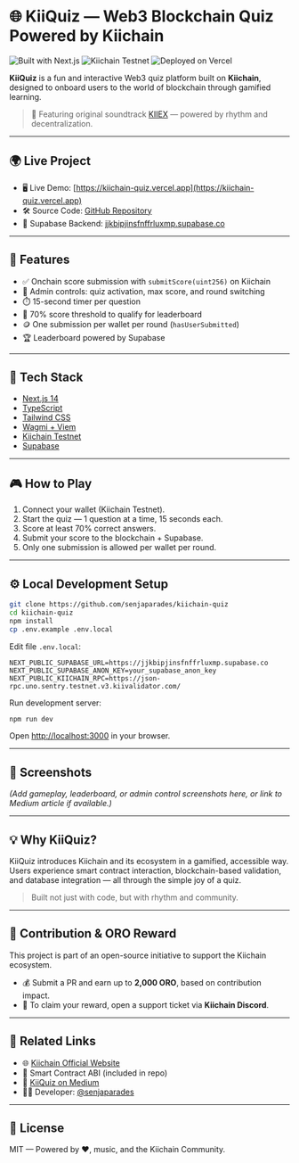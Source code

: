 # 🌐 KiiQuiz — Web3 Blockchain Quiz Powered by Kiichain

![Built with Next.js](https://img.shields.io/badge/Built%20with-Next.js-blue)
![Kiichain Testnet](https://img.shields.io/badge/Network-Kiichain%20Testnet-green)
![Deployed on Vercel](https://img.shields.io/badge/Live%20on-Vercel-black)

**KiiQuiz** is a fun and interactive Web3 quiz platform built on **Kiichain**, designed to onboard users to the world of blockchain through gamified learning.

> 🎵 Featuring original soundtrack [KIIEX](https://x.com/senjaparadesa/status/1949424796053516789) — powered by rhythm and decentralization.

---

## 🌍 Live Project

- 🖥️ Live Demo: [https://kiichain-quiz.vercel.app](https://kiichain-quiz.vercel.app)
- 🛠️ Source Code: [GitHub Repository](https://github.com/senjaparades/kiichain-quiz)
- 🧾 Supabase Backend: [jjkbipjinsfnffrluxmp.supabase.co](https://jjkbipjinsfnffrluxmp.supabase.co)

---

## 🚀 Features

- ✅ Onchain score submission with `submitScore(uint256)` on Kiichain
- 🔐 Admin controls: quiz activation, max score, and round switching
- ⏱️ 15-second timer per question
- 🎯 70% score threshold to qualify for leaderboard
- 🪙 One submission per wallet per round (`hasUserSubmitted`)
- 🏆 Leaderboard powered by Supabase

---

## 🧱 Tech Stack

- [Next.js 14](https://nextjs.org/)
- [TypeScript](https://www.typescriptlang.org/)
- [Tailwind CSS](https://tailwindcss.com/)
- [Wagmi + Viem](https://wagmi.sh/)
- [Kiichain Testnet](https://kiichain.io/)
- [Supabase](https://supabase.com/)

---

## 🎮 How to Play

1. Connect your wallet (Kiichain Testnet).
2. Start the quiz — 1 question at a time, 15 seconds each.
3. Score at least 70% correct answers.
4. Submit your score to the blockchain + Supabase.
5. Only one submission is allowed per wallet per round.

---

## ⚙️ Local Development Setup

```bash
git clone https://github.com/senjaparades/kiichain-quiz
cd kiichain-quiz
npm install
cp .env.example .env.local
```

Edit file `.env.local`:

```env
NEXT_PUBLIC_SUPABASE_URL=https://jjkbipjinsfnffrluxmp.supabase.co
NEXT_PUBLIC_SUPABASE_ANON_KEY=your_supabase_anon_key
NEXT_PUBLIC_KIICHAIN_RPC=https://json-rpc.uno.sentry.testnet.v3.kiivalidator.com/
```

Run development server:

```bash
npm run dev
```

Open [http://localhost:3000](http://localhost:3000) in your browser.

---

## 📸 Screenshots

*(Add gameplay, leaderboard, or admin control screenshots here, or link to Medium article if available.)*

---

## 💡 Why KiiQuiz?

KiiQuiz introduces Kiichain and its ecosystem in a gamified, accessible way.  
Users experience smart contract interaction, blockchain-based validation, and database integration — all through the simple joy of a quiz.

> Built not just with code, but with rhythm and community.

---

## 🎁 Contribution & ORO Reward

This project is part of an open-source initiative to support the Kiichain ecosystem.

- 💰 Submit a PR and earn up to **2,000 ORO**, based on contribution impact.
- 📩 To claim your reward, open a support ticket via **Kiichain Discord**.

---

## 🔗 Related Links

- 🌐 [Kiichain Official Website](https://kiichain.io/)
- 🧾 Smart Contract ABI (included in repo)
- 📘 [KiiQuiz on Medium](https://medium.com/@dwi.adigunawan.spt/kiiquiz-74482f515a93)
- 👨‍💻 Developer: [@senjaparades](https://x.com/senjaparadesa)

---

## 🧠 License

MIT — Powered by ❤️, music, and the Kiichain Community.
